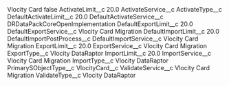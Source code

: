 <?xml version="1.0" encoding="UTF-8"?>
<CustomMetadata xmlns="http://soap.sforce.com/2006/04/metadata" xmlns:xsi="http://www.w3.org/2001/XMLSchema-instance" xmlns:xsd="http://www.w3.org/2001/XMLSchema">
    <label>Vlocity Card</label>
    <protected>false</protected>
    <values>
        <field>ActivateLimit__c</field>
        <value xsi:type="xsd:double">20.0</value>
    </values>
    <values>
        <field>ActivateService__c</field>
        <value xsi:nil="true"/>
    </values>
    <values>
        <field>ActivateType__c</field>
        <value xsi:nil="true"/>
    </values>
    <values>
        <field>DefaultActivateLimit__c</field>
        <value xsi:type="xsd:double">20.0</value>
    </values>
    <values>
        <field>DefaultActivateService__c</field>
        <value xsi:type="xsd:string">DRDataPackCoreOpenImplementation</value>
    </values>
    <values>
        <field>DefaultExportLimit__c</field>
        <value xsi:type="xsd:double">20.0</value>
    </values>
    <values>
        <field>DefaultExportService__c</field>
        <value xsi:type="xsd:string">Vlocity Card Migration</value>
    </values>
    <values>
        <field>DefaultImportLimit__c</field>
        <value xsi:type="xsd:double">20.0</value>
    </values>
    <values>
        <field>DefaultImportPostProcess__c</field>
        <value xsi:nil="true"/>
    </values>
    <values>
        <field>DefaultImportService__c</field>
        <value xsi:type="xsd:string">Vlocity Card Migration</value>
    </values>
    <values>
        <field>ExportLimit__c</field>
        <value xsi:type="xsd:double">20.0</value>
    </values>
    <values>
        <field>ExportService__c</field>
        <value xsi:type="xsd:string">Vlocity Card Migration</value>
    </values>
    <values>
        <field>ExportType__c</field>
        <value xsi:type="xsd:string">Vlocity DataRaptor</value>
    </values>
    <values>
        <field>ImportLimit__c</field>
        <value xsi:type="xsd:double">20.0</value>
    </values>
    <values>
        <field>ImportService__c</field>
        <value xsi:type="xsd:string">Vlocity Card Migration</value>
    </values>
    <values>
        <field>ImportType__c</field>
        <value xsi:type="xsd:string">Vlocity DataRaptor</value>
    </values>
    <values>
        <field>PrimarySObjectType__c</field>
        <value xsi:type="xsd:string">VlocityCard__c</value>
    </values>
    <values>
        <field>ValidateService__c</field>
        <value xsi:type="xsd:string">Vlocity Card Migration</value>
    </values>
    <values>
        <field>ValidateType__c</field>
        <value xsi:type="xsd:string">Vlocity DataRaptor</value>
    </values>
</CustomMetadata>
